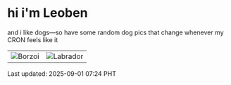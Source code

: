 # hi i'm Leoben

and i like dogs—so have some random dog pics that change whenever my CRON feels like it

|  |  |
|--------|----------|
| ![Borzoi](https://random-dog-vercel.vercel.app/api/random-borzoi?v=1756682644) | ![Labrador](https://random-dog-vercel.vercel.app/api/random-labrador?v=1756682644) |

Last updated: 2025-09-01 07:24 PHT
